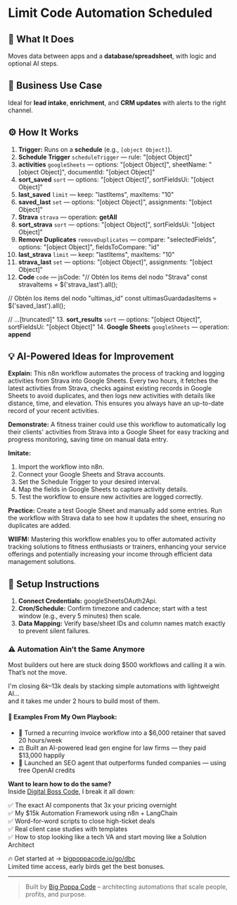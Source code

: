 # Limit Code Automation Scheduled
  ## 🚀 What It Does
  Moves data between apps and a **database/spreadsheet**, with logic and optional AI steps.
  
  ## 💼 Business Use Case
  Ideal for **lead intake**, **enrichment**, and **CRM updates** with alerts to the right channel.
  
  ## ⚙️ How It Works
  1. **Trigger:** Runs on a **schedule** (e.g., `[object Object]`).
  2. **Schedule Trigger** `scheduleTrigger` — rule: "[object Object]"
3. **activities** `googleSheets` — options: "[object Object]", sheetName: "[object Object]", documentId: "[object Object]"
4. **sort_saved** `sort` — options: "[object Object]", sortFieldsUi: "[object Object]"
5. **last_saved** `limit` — keep: "lastItems", maxItems: "10"
6. **saved_last** `set` — options: "[object Object]", assignments: "[object Object]"
7. **Strava** `strava` — operation: **getAll**
8. **sort_strava** `sort` — options: "[object Object]", sortFieldsUi: "[object Object]"
9. **Remove Duplicates** `removeDuplicates` — compare: "selectedFields", options: "[object Object]", fieldsToCompare: "id"
10. **last_strava** `limit` — keep: "lastItems", maxItems: "10"
11. **strava_last** `set` — options: "[object Object]", assignments: "[object Object]"
12. **Code** `code` — jsCode: "// Obtén los items del nodo "Strava"
const stravaItems = $('strava_last').all();

// Obtén los items del nodo "ultimas_id"
const ultimasGuardadasItems = $('saved_last').all();

// …[truncated]"
13. **sort_results** `sort` — options: "[object Object]", sortFieldsUi: "[object Object]"
14. **Google Sheets** `googleSheets` — operation: **append**
  
  ## 💡 AI-Powered Ideas for Improvement
  **Explain:** This n8n workflow automates the process of tracking and logging activities from Strava into Google Sheets. Every two hours, it fetches the latest activities from Strava, checks against existing records in Google Sheets to avoid duplicates, and then logs new activities with details like distance, time, and elevation. This ensures you always have an up-to-date record of your recent activities.

**Demonstrate:** A fitness trainer could use this workflow to automatically log their clients' activities from Strava into a Google Sheet for easy tracking and progress monitoring, saving time on manual data entry.

**Imitate:** 
1. Import the workflow into n8n.
2. Connect your Google Sheets and Strava accounts.
3. Set the Schedule Trigger to your desired interval.
4. Map the fields in Google Sheets to capture activity details.
5. Test the workflow to ensure new activities are logged correctly.

**Practice:** Create a test Google Sheet and manually add some entries. Run the workflow with Strava data to see how it updates the sheet, ensuring no duplicates are added.

**WIIFM:** Mastering this workflow enables you to offer automated activity tracking solutions to fitness enthusiasts or trainers, enhancing your service offerings and potentially increasing your income through efficient data management solutions.
  
  ## 🔧 Setup Instructions
  1. **Connect Credentials:** googleSheetsOAuth2Api.
2. **Cron/Schedule:** Confirm timezone and cadence; start with a test window (e.g., every 5 minutes) then scale.
3. **Data Mapping:** Verify base/sheet IDs and column names match exactly to prevent silent failures.
  
### ⚠️ Automation Ain’t the Same Anymore

Most builders out here are stuck doing $500 workflows and calling it a win.  
That’s not the move.  

I'm closing $6k–$13k deals by stacking simple automations with lightweight AI...  
and it takes me under 2 hours to build most of them.

#### 🧠 Examples From My Own Playbook:
- 🔁 Turned a recurring invoice workflow into a $6,000 retainer that saved 20 hours/week  
- ⚖️ Built an AI-powered lead gen engine for law firms — they paid $13,000 happily  
- 🚀 Launched an SEO agent that outperforms funded companies — using free OpenAI credits  

**Want to learn how to do the same?**  
Inside [Digital Boss Code](https://bigpoppacode.io/go/dbc), I break it all down:

✅ The exact AI components that 3x your pricing overnight  
✅ My $15k Automation Framework using n8n + LangChain  
✅ Word-for-word scripts to close high-ticket deals  
✅ Real client case studies with templates  
✅ How to stop looking like a tech VA and start moving like a Solution Architect  

🔥 Get started at → [bigpoppacode.io/go/dbc](https://bigpoppacode.io/go/dbc)  
Limited time access, early birds get the best bonuses.

---
> Built by [Big Poppa Code](https://bigpoppacode.io) – architecting automations that scale people, profits, and purpose.
  